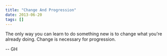 ```yaml
---
title: "Change And Progression"
date: 2013-06-20
tags: []
---
```


The only way you can learn to do something new is to change what you're already doing. Change is necessary for progression.

-- GH
